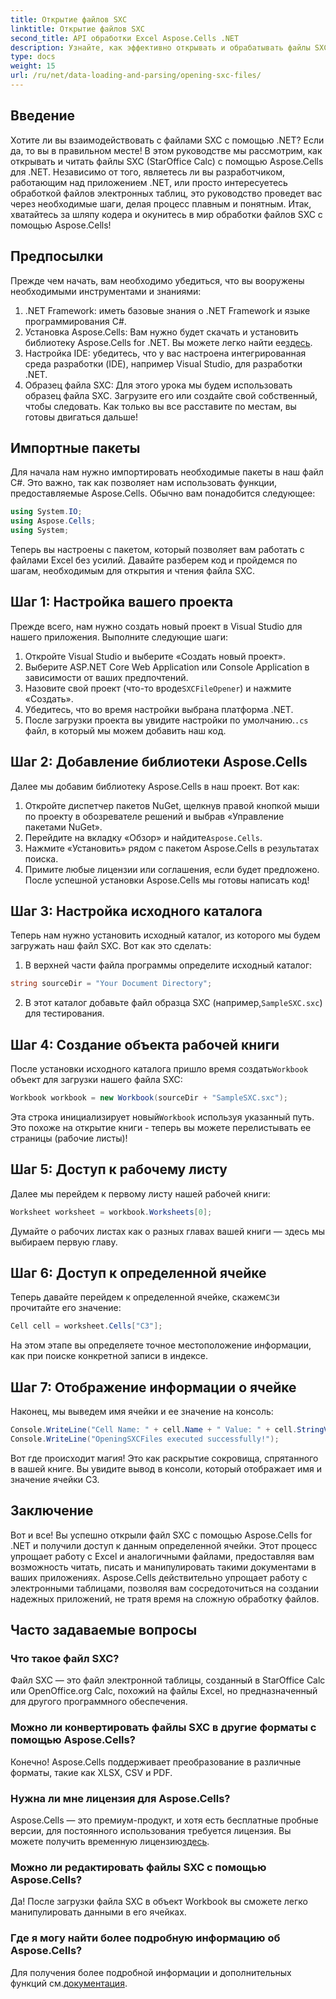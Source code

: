 ```yaml
---
title: Открытие файлов SXC
linktitle: Открытие файлов SXC
second_title: API обработки Excel Aspose.Cells .NET
description: Узнайте, как эффективно открывать и обрабатывать файлы SXC в .NET с помощью Aspose.Cells. Пошаговое руководство с примерами кода.
type: docs
weight: 15
url: /ru/net/data-loading-and-parsing/opening-sxc-files/
---
```

## Введение
Хотите ли вы взаимодействовать с файлами SXC с помощью .NET? Если да, то вы в правильном месте! В этом руководстве мы рассмотрим, как открывать и читать файлы SXC (StarOffice Calc) с помощью Aspose.Cells для .NET. Независимо от того, являетесь ли вы разработчиком, работающим над приложением .NET, или просто интересуетесь обработкой файлов электронных таблиц, это руководство проведет вас через необходимые шаги, делая процесс плавным и понятным. 
Итак, хватайтесь за шляпу кодера и окунитесь в мир обработки файлов SXC с помощью Aspose.Cells!
## Предпосылки
Прежде чем начать, вам необходимо убедиться, что вы вооружены необходимыми инструментами и знаниями:
1. .NET Framework: иметь базовые знания о .NET Framework и языке программирования C#.
2.  Установка Aspose.Cells: Вам нужно будет скачать и установить библиотеку Aspose.Cells for .NET. Вы можете легко найти ее[здесь](https://releases.aspose.com/cells/net/).
3. Настройка IDE: убедитесь, что у вас настроена интегрированная среда разработки (IDE), например Visual Studio, для разработки .NET.
4. Образец файла SXC: Для этого урока мы будем использовать образец файла SXC. Загрузите его или создайте свой собственный, чтобы следовать.
Как только вы все расставите по местам, вы готовы двигаться дальше!
## Импортные пакеты
Для начала нам нужно импортировать необходимые пакеты в наш файл C#. Это важно, так как позволяет нам использовать функции, предоставляемые Aspose.Cells. Обычно вам понадобится следующее:
```csharp
using System.IO;
using Aspose.Cells;
using System;
```
Теперь вы настроены с пакетом, который позволяет вам работать с файлами Excel без усилий. Давайте разберем код и пройдемся по шагам, необходимым для открытия и чтения файла SXC.

## Шаг 1: Настройка вашего проекта
Прежде всего, нам нужно создать новый проект в Visual Studio для нашего приложения. Выполните следующие шаги:
1. Откройте Visual Studio и выберите «Создать новый проект».
2. Выберите ASP.NET Core Web Application или Console Application в зависимости от ваших предпочтений.
3.  Назовите свой проект (что-то вроде`SXCFileOpener`) и нажмите «Создать».
4. Убедитесь, что во время настройки выбрана платформа .NET.
5.  После загрузки проекта вы увидите настройки по умолчанию.`.cs` файл, в который мы можем добавить наш код.
## Шаг 2: Добавление библиотеки Aspose.Cells
Далее мы добавим библиотеку Aspose.Cells в наш проект. Вот как:
1. Откройте диспетчер пакетов NuGet, щелкнув правой кнопкой мыши по проекту в обозревателе решений и выбрав «Управление пакетами NuGet».
2.  Перейдите на вкладку «Обзор» и найдите`Aspose.Cells`.
3. Нажмите «Установить» рядом с пакетом Aspose.Cells в результатах поиска.
4. Примите любые лицензии или соглашения, если будет предложено.
После успешной установки Aspose.Cells мы готовы написать код!
## Шаг 3: Настройка исходного каталога
Теперь нам нужно установить исходный каталог, из которого мы будем загружать наш файл SXC. Вот как это сделать:
1. В верхней части файла программы определите исходный каталог:
```csharp
string sourceDir = "Your Document Directory";
```
2.  В этот каталог добавьте файл образца SXC (например,`SampleSXC.sxc`) для тестирования.
## Шаг 4: Создание объекта рабочей книги
 После установки исходного каталога пришло время создать`Workbook` объект для загрузки нашего файла SXC:
```csharp
Workbook workbook = new Workbook(sourceDir + "SampleSXC.sxc");
```
 Эта строка инициализирует новый`Workbook` используя указанный путь. Это похоже на открытие книги - теперь вы можете перелистывать ее страницы (рабочие листы)!
## Шаг 5: Доступ к рабочему листу
Далее мы перейдем к первому листу нашей рабочей книги:
```csharp
Worksheet worksheet = workbook.Worksheets[0];
```
Думайте о рабочих листах как о разных главах вашей книги — здесь мы выбираем первую главу.
## Шаг 6: Доступ к определенной ячейке
 Теперь давайте перейдем к определенной ячейке, скажем`C3`и прочитайте его значение:
```csharp
Cell cell = worksheet.Cells["C3"];
```
На этом этапе вы определяете точное местоположение информации, как при поиске конкретной записи в индексе. 
## Шаг 7: Отображение информации о ячейке
Наконец, мы выведем имя ячейки и ее значение на консоль:
```csharp
Console.WriteLine("Cell Name: " + cell.Name + " Value: " + cell.StringValue);
Console.WriteLine("OpeningSXCFiles executed successfully!");
```
Вот где происходит магия! Это как раскрытие сокровища, спрятанного в вашей книге. Вы увидите вывод в консоли, который отображает имя и значение ячейки C3.

## Заключение
Вот и все! Вы успешно открыли файл SXC с помощью Aspose.Cells for .NET и получили доступ к данным определенной ячейки. Этот процесс упрощает работу с Excel и аналогичными файлами, предоставляя вам возможность читать, писать и манипулировать такими документами в ваших приложениях. 
Aspose.Cells действительно упрощает работу с электронными таблицами, позволяя вам сосредоточиться на создании надежных приложений, не тратя время на сложную обработку файлов.
## Часто задаваемые вопросы
### Что такое файл SXC?
Файл SXC — это файл электронной таблицы, созданный в StarOffice Calc или OpenOffice.org Calc, похожий на файлы Excel, но предназначенный для другого программного обеспечения.
### Можно ли конвертировать файлы SXC в другие форматы с помощью Aspose.Cells?
Конечно! Aspose.Cells поддерживает преобразование в различные форматы, такие как XLSX, CSV и PDF.
### Нужна ли мне лицензия для Aspose.Cells?
 Aspose.Cells — это премиум-продукт, и хотя есть бесплатные пробные версии, для постоянного использования требуется лицензия. Вы можете получить временную лицензию[здесь](https://purchase.aspose.com/temporary-license/).
### Можно ли редактировать файлы SXC с помощью Aspose.Cells?
Да! После загрузки файла SXC в объект Workbook вы сможете легко манипулировать данными в его ячейках.
### Где я могу найти более подробную информацию об Aspose.Cells?
 Для получения более подробной информации и дополнительных функций см.[документация](https://reference.aspose.com/cells/net/).
